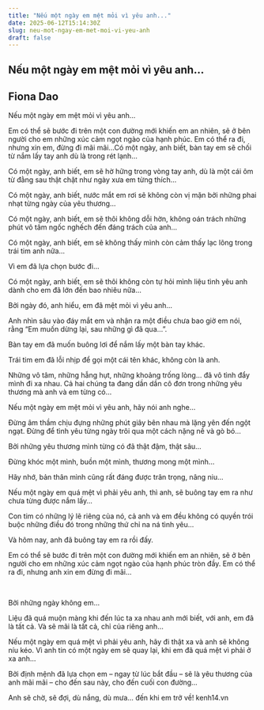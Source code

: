 ```yaml
---
title: "Nếu một ngày em mệt mỏi vì yêu anh..."
date: 2025-06-12T15:14:30Z
slug: neu-mot-ngay-em-met-moi-vi-yeu-anh
draft: false
---
```


## Nếu một ngày em mệt mỏi vì yêu anh...

## Fiona Dao

Nếu một ngày em mệt mỏi vì yêu anh...​

 
Em có thể sẽ bước đi trên một con đường mới khiến em an nhiên, sẽ ở bên người cho em những xúc cảm ngọt ngào của hạnh phúc. Em có thể ra đi, nhưng xin em, đừng đi mãi mãi…​Có một ngày, anh biết, bàn tay em sẽ chối từ nắm lấy tay anh dù là trong rét lạnh…
 
Có một ngày, anh biết, em sẽ hờ hững trong vòng tay anh, dù là một cái ôm từ đằng sau thật chặt như ngày xưa em từng thích…
 
Có một ngày, anh biết, nước mắt em rơi sẽ không còn vị mặn bởi những phai nhạt từng ngày của yêu thương…
 
Có một ngày, anh biết, em sẽ thôi không dỗi hờn, không oán trách những phút vô tâm ngốc nghếch đến đáng trách của anh…
 
Có một ngày, anh biết, em sẽ không thấy mình còn cảm thấy lạc lõng trong trái tim anh nữa… 

Vì em đã lựa chọn bước đi…
 
Có một ngày, anh biết, em sẽ thôi không còn tự hỏi mình liệu tình yêu anh dành cho em đã lớn đến bao nhiêu nữa…
 
Bởi ngày đó, anh hiểu, em đã mệt mỏi vì yêu anh…
 
Anh nhìn sâu vào đáy mắt em và nhận ra một điều chưa bao giờ em nói, rằng “Em muốn dừng lại, sau những gì đã qua…”.

Bàn tay em đã muốn buông lơi để nắm lấy một bàn tay khác.
 
Trái tim em đã lỗi nhịp để gọi một cái tên khác, không còn là anh.
 
Những vô tâm, những hẫng hụt, những khoảng trống lòng… đã vô tình đẩy mình đi xa nhau. Cả hai chúng ta đang dần dần cô đơn trong những yêu thương mà anh và em từng có…
 
Nếu một ngày em mệt mỏi vì yêu anh, hãy nói anh nghe… 
 
Đừng âm thầm chịu đựng những phút giây bên nhau mà lặng yên đến ngột ngạt. Đừng để tình yêu từng ngày trôi qua một cách nặng nề và gò bó…
 
 Bởi những yêu thương mình từng có đã thật đậm, thật sâu… 
 
Đừng khóc một mình, buồn một mình, thương mong một mình… 
 
Hãy nhớ, bản thân mình cũng rất đáng được trân trọng, nâng niu…
 
Nếu một ngày em quá mệt vì phải yêu anh, thì anh, sẽ buông tay em ra như chưa từng được nắm lấy…
 
 Con tim có những lý lẽ riêng của nó, cả anh và em đều không có quyền trói buộc những điều đó trong những thứ chỉ na ná tình yêu…
 
Và hôm nay, anh đã buông tay em ra rồi đấy. 
 
Em có thể sẽ bước đi trên một con đường mới khiến em an nhiên, sẽ ở bên người cho em những xúc cảm ngọt ngào của hạnh phúc tròn đầy. Em  có thể ra đi, nhưng anh xin em đừng đi mãi…
 
​
 
Bởi những ngày không em…
 
Liệu đã quá muộn màng khi đến lúc ta xa nhau anh mới biết, với anh, em đã là tất cả. Và sẽ mãi là tất cả, chỉ của riêng anh…
 
Nếu một ngày em quá mệt vì phải yêu anh, hãy đi thật xa và anh sẽ không níu kéo. Vì anh tin có một ngày em sẽ quay lại, khi em đã quá mệt vì phải ở xa anh…
 
Bởi định mệnh đã lựa chọn em – ngay từ lúc bắt đầu – sẽ là yêu thương của anh mãi mãi – cho đến sau này, cho đến cuối con đường…
 
Anh sẽ chờ, sẽ đợi, dù nắng, dù mưa… đến khi em trở về! 
kenh14.vn​​